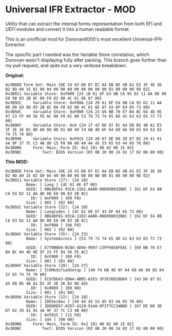 Universal IFR Extractor - MOD
=======================

Utility that can extract the internal forms representation from both EFI and UEFI modules and convert it into a human readable format.

This is an unofficial mod for Donovan6000's most excellent Universal-IFR-Extractor.

The specific part I needed was the Variable Store correlation, which Donovan wasn't displaying fully after parsing.  This branch goes further than
my pull request, and spits out a very verbose breakdown.  

**Original:**

```
0x3B8ED Form Set: Main {0E 24 43 D6 87 EC A4 EB B5 4B A1 E5 3F 3E 36 B2 0D A9 15 02 D0 04 00 00 00 00 00 00 00 00 01 00 00 00 9D 02}
0x3B911 Variable Store: 0xF009 {24 1B 61 DF E4 8B CA 93 D2 11 AA 0D 00 E0 98 03 2B 8C 09 F0 02 00 4C 61 6E 67 00}
0x3B92C 	Variable Store: 0xF00A {24 20 61 DF E4 8B CA 93 D2 11 AA 0D 00 E0 98 03 2B 8C 0A F0 02 00 4C 61 6E 67 43 6F 64 65 73 00}
0x3B94C 	Variable Store: 0xF000 {24 23 69 BB 70 E7 B4 BC 04 4D 9E 97 23 FF 94 56 FE AC 00 F0 01 00 53 79 73 74 65 6D 41 63 63 65 73 73 00}
0x3B96F 	Variable Store: 0x9 {24 27 43 D6 87 EC A4 EB B5 4B A1 E5 3F 3E 36 B2 0D A9 09 00 01 00 49 74 6B 4D 6F 64 69 66 69 65 64 53 65 74 75 70 00}
0x3B996 	Variable Store: 0xF015 {24 20 67 DE D0 3D D7 02 29 41 91 4A 9F 37 7C C3 4B 0D 15 F0 90 00 49 44 45 53 65 63 44 65 76 00}
0x3B9B6 	Form: Main, Form ID: 0x2 {01 06 02 00 15 02}
0x3B9BC 		Text: BIOS Version {03 0B 20 00 16 02 17 02 00 00 00}
```

**This MOD:**
```
0x3B8ED Form Set: Main {0E 24 43 D6 87 EC A4 EB B5 4B A1 E5 3F 3E 36 B2 0D A9 15 02 D0 04 00 00 00 00 00 00 00 00 01 00 00 00 9D 02}
0x3B911 Variable Store (27): {24 1B}
		 Name: [ Lang ] {4C 61 6E 67 00}
		 GUID: [ 8BE4DF61-93CA-11D2-AA0D-00E098032B8C ] {61 DF E4 8B CA 93 D2 11 AA 0D 00 E0 98 03 2B 8C}
		   ID: [ 0xF009 ] {09 F0}
		 Size: [ 002 ] {02 00}
0x3B92C Variable Store (32): {24 20}
		 Name: [ LangCodes ] {4C 61 6E 67 43 6F 64 65 73 00}
		 GUID: [ 8BE4DF61-93CA-11D2-AA0D-00E098032B8C ] {61 DF E4 8B CA 93 D2 11 AA 0D 00 E0 98 03 2B 8C}
		   ID: [ 0xF00A ] {0A F0}
		 Size: [ 002 ] {02 00}
0x3B94C Variable Store (35): {24 23}
		 Name: [ SystemAccess ] {53 79 73 74 65 6D 41 63 63 65 73 73 00}
		 GUID: [ E770BB69-BCB4-4D04-9E97-23FF9456FEAC ] {69 BB 70 E7 B4 BC 04 4D 9E 97 23 FF 94 56 FE AC}
		   ID: [ 0xF000 ] {00 F0}
		 Size: [ 001 ] {01 00}
0x3B96F Variable Store (39): {24 27}
		 Name: [ ItkModifiedSetup ] {49 74 6B 4D 6F 64 69 66 69 65 64 53 65 74 75 70 00}
		 GUID: [ EC87D643-EBA4-4BB5-A1E5-3F3E36B20DA9 ] {43 D6 87 EC A4 EB B5 4B A1 E5 3F 3E 36 B2 0D A9}
		   ID: [ 0x0009 ] {09 00}
		 Size: [ 001 ] {01 00}
0x3B996 Variable Store (32): {24 20}
		 Name: [ IDESecDev ] {49 44 45 53 65 63 44 65 76 00}
		 GUID: [ 3DD0DE67-02D7-4129-914A-9F377CC34B0D ] {67 DE D0 3D D7 02 29 41 91 4A 9F 37 7C C3 4B 0D}
		   ID: [ 0xF015 ] {15 F0}
		 Size: [ 144 ] {90 00}
0x3B9B6 	Form: Main, Form ID: 0x2 {01 06 02 00 15 02}
0x3B9BC 		Text: BIOS Version {03 0B 20 00 16 02 17 02 00 00 00}
```